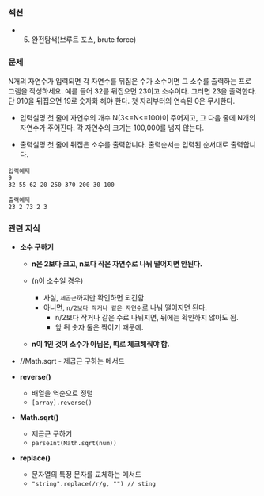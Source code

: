 ### 섹션

- 5. 완전탐색(브루트 포스, brute force)

### 문제

N개의 자연수가 입력되면 각 자연수를 뒤집은 수가 소수이면 그 소수를 출력하는 프로그램을 작성하세요. 예를 들어 32를 뒤집으면 23이고 소수이다. 그러면 23을 출력한다. 단 910을 뒤집으면 19로 숫자화 해야 한다. 첫 자리부터의 연속된 0은 무시한다.

- 입력설명
  첫 줄에 자연수의 개수 N(3<=N<=100)이 주어지고, 그 다음 줄에 N개의 자연수가 주어진다.
  각 자연수의 크기는 100,000를 넘지 않는다.

- 출력설명
  첫 줄에 뒤집은 소수를 출력합니다. 출력순서는 입력된 순서대로 출력합니다.

```
입력예제
9
32 55 62 20 250 370 200 30 100

출력예제
23 2 73 2 3

```

### 관련 지식

- **소수 구하기**

  - **n은 2보다 크고, n보다 작은 자연수로 나눠 떨어지면 안된다.**
  - (n이 소수일 경우)

    - 사실, `제곱근`까지만 확인하면 되긴함.
    - 아니면, `n/2보다 작거나 같은 자연수`로 나눠 떨어지면 된다.
      - n/2보다 작거나 같은 수로 나눠지면, 뒤에는 확인하지 않아도 됨.
      - 앞 뒤 숫자 둘은 짝이기 때문에.

  - **n이 1인 것이 소수가 아님은, 따로 체크해줘야 함.**

- //Math.sqrt - 제곱근 구하는 메서드

- **reverse()**

  - 배열을 역순으로 정렬
  - `[array].reverse()`

- **Math.sqrt()**

  - 제곱근 구하기
  - `parseInt(Math.sqrt(num))`

- **replace()**
  - 문자열의 특정 문자를 교체하는 메서드
  - `"string".replace(/r/g, "") // sting`
